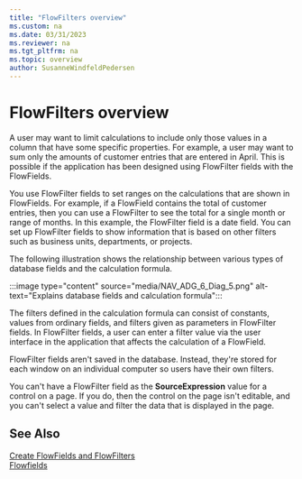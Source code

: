 ```yaml
---
title: "FlowFilters overview"
ms.custom: na
ms.date: 03/31/2023
ms.reviewer: na
ms.tgt_pltfrm: na
ms.topic: overview
author: SusanneWindfeldPedersen
---
```


# FlowFilters overview

A user may want to limit calculations to include only those values in a column that have some specific properties. For example, a user may want to sum only the amounts of customer entries that are entered in April. This is possible if the application has been designed using FlowFilter fields with the FlowFields.

You use FlowFilter fields to set ranges on the calculations that are shown in FlowFields. For example, if a FlowField contains the total of customer entries, then you can use a FlowFilter to see the total for a single month or range of months. In this example, the FlowFilter field is a date field. You can set up FlowFilter fields to show information that is based on other filters such as business units, departments, or projects.  

The following illustration shows the relationship between various types of database fields and the calculation formula.  

:::image type="content" source="media/NAV_ADG_6_Diag_5.png" alt-text="Explains database fields and calculation formula":::

The filters defined in the calculation formula can consist of constants, values from ordinary fields, and filters given as parameters in FlowFilter fields. In FlowFilter fields, a user can enter a filter value via the user interface in the application that affects the calculation of a FlowField.  

FlowFilter fields aren't saved in the database. Instead, they're stored for each window on an individual computer so users have their own filters.  

You can't have a FlowFilter field as the **SourceExpression** value for a control on a page. If you do, then the control on the page isn't editable, and you can't select a value and filter the data that is displayed in the page.  

## See Also

[Create FlowFields and FlowFilters](devenv-creating-flowfields-and-flowfilters.md)  
[Flowfields](devenv-flowfields.md)  
